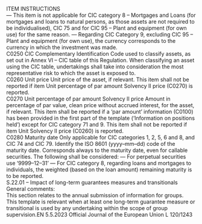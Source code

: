  
ITEM  INSTRUCTIONS  
— This item is not applicable for CIC category 8 – Mortgages and Loans (for 
mortgages and loans to natural persons, as those assets are not required to be 
individualised), CIC 75 and for CIC 95 – Plant and equipment (for own use) for 
the same reason. 
— Regarding CIC Category 9, excluding CIC 95 – Plant and equipment (for own use), 
the currency corresponds to the currency in which the investment was made.  
C0250  CIC  Complementary Identification Code used to classify assets, as set out in Annex VI – CIC 
table of this Regulation. When classifying an asset using the CIC table, undertakings 
shall take into consideration the most representative risk to which the asset is exposed 
to.  
C0260  Unit price  Unit price of the asset, if relevant. 
This item shall not be reported if item Unit percentage of par amount Solvency II price 
(C0270) is reported.  
C0270  Unit percentage of par 
amount Solvency II price  Amount in percentage of par value, clean price without accrued interest, for the asset, if 
relevant. 
This item shall be reported if a ‘par amount’ information (C0100) has been provided in 
the first part of the template (‘Information on positions held’) except for CIC 
category 71 and 9. 
This item shall not be reported if item Unit Solvency II price (C0260) is reported.  
C0280  Maturity date  Only applicable for CIC categories 1, 2, 5, 6 and 8, and CIC 74 and CIC 79. 
Identify the ISO 8601 (yyyy–mm–dd) code of the maturity date. 
Corresponds always to the maturity date, even for callable securities. The following shall 
be considered: 
— For perpetual securities use ‘9999–12–31’ 
— For CIC category 8, regarding loans and mortgages to individuals, the weighted 
(based on the loan amount) remaining maturity is to be reported.  
S.22.01 – Impact of long-term guarantees measures and transitionals  
General comments:  
This section relates to the annual submission of information for groups.  
This template is relevant when at least one long-term guarantee measure or transitional is used by any undertaking 
within the scope of group supervision.EN  5.5.2023 Official Journal of the European Union L 120/1243